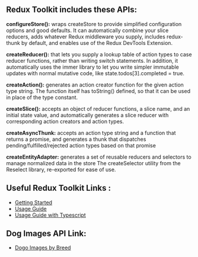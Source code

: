 ## Redux Toolkit includes these APIs:

**configureStore():** wraps createStore to provide simplified configuration options and good defaults. It can automatically combine your slice reducers, adds whatever Redux middleware you supply, includes redux-thunk by default, and enables use of the Redux DevTools Extension.

**createReducer():** that lets you supply a lookup table of action types to case reducer functions, rather than writing switch statements. In addition, it automatically uses the immer library to let you write simpler immutable updates with normal mutative code, like state.todos[3].completed = true.

**createAction():** generates an action creator function for the given action type string. The function itself has toString() defined, so that it can be used in place of the type constant.

**createSlice():** accepts an object of reducer functions, a slice name, and an initial state value, and automatically generates a slice reducer with corresponding action creators and action types.

**createAsyncThunk:** accepts an action type string and a function that returns a promise, and generates a thunk that dispatches pending/fulfilled/rejected action types based on that promise

**createEntityAdapter:** generates a set of reusable reducers and selectors to manage normalized data in the store
The createSelector utility from the Reselect library, re-exported for ease of use.

## Useful Redux Toolkit Links :

- [Getting Started](https://redux-toolkit.js.org/introduction/getting-started)
- [Usage Guide](https://redux-toolkit.js.org/usage/usage-guide)
- [Usage Guide with Typescript](https://redux-toolkit.js.org/usage/usage-with-typescript)

## Dog Images API Link:

- [Dogo Images by Breed](https://dog.ceo/dog-api/documentation/breed)
